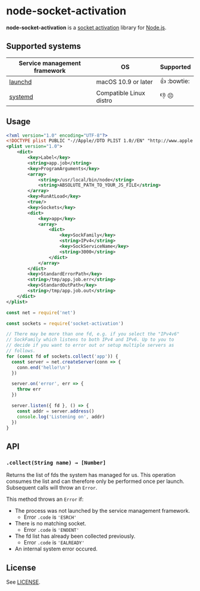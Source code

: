 # node-socket-activation

**node-socket-activation** is a [socket activation](http://0pointer.de/blog/projects/socket-activation.html) library for [Node.js](https://nodejs.org/).

## Supported systems

| Service management framework    | OS                      | Supported                |
|---------------------------------|-------------------------|--------------------------|
| [launchd][launchd-sockets]      | macOS 10.9 or later     | :thumbsup: :bowtie:      |
| [systemd][systemd-socket]       | Compatible Linux distro | :thumbsdown: :persevere: |

[launchd-sockets]: https://developer.apple.com/library/content/documentation/MacOSX/Conceptual/BPSystemStartup/Chapters/CreatingLaunchdJobs.html#//apple_ref/doc/uid/10000172i-SW7-SW4
[systemd-socket]: https://www.freedesktop.org/software/systemd/man/systemd.socket.html

## Usage

```xml
<?xml version="1.0" encoding="UTF-8"?>
<!DOCTYPE plist PUBLIC "-//Apple//DTD PLIST 1.0//EN" "http://www.apple.com/DTDs/PropertyList-1.0.dtd">
<plist version="1.0">
    <dict>
        <key>Label</key>
        <string>app.job</string>
        <key>ProgramArguments</key>
        <array>
            <string>/usr/local/bin/node</string>
            <string>ABSOLUTE_PATH_TO_YOUR_JS_FILE</string>
        </array>
        <key>RunAtLoad</key>
        <true/>
        <key>Sockets</key>
        <dict>
            <key>app</key>
            <array>
                <dict>
                    <key>SockFamily</key>
                    <string>IPv4</string>
                    <key>SockServiceName</key>
                    <string>3000</string>
                </dict>
            </array>
        </dict>
        <key>StandardErrorPath</key>
        <string>/tmp/app.job.err</string>
        <key>StandardOutPath</key>
        <string>/tmp/app.job.out</string>
    </dict>
</plist>
```

```javascript
const net = require('net')

const sockets = require('socket-activation')

// There may be more than one fd, e.g. if you select the "IPv4v6"
// SockFamily which listens to both IPv4 and IPv6. Up to you to
// decide if you want to error out or setup multiple servers as
// follows.
for (const fd of sockets.collect('app')) {
  const server = net.createServer(conn => {
    conn.end('hello!\n')
  })

  server.on('error', err => {
    throw err
  })

  server.listen({ fd }, () => {
    const addr = server.address()
    console.log('Listening on', addr)
  })
}
```

## API

### `.collect(String name) → [Number]`

Returns the list of fds the system has managed for us. This operation consumes the list and can therefore only be performed once per launch. Subsequent calls will throw an `Error`.

This method throws an `Error` if:

* The process was not launched by the service management framework.
    - Error `.code` is `'ESRCH'`
* There is no matching socket.
    - Error `.code` is `'ENOENT'`
* The fd list has already been collected previously.
    - Error `.code` is `'EALREADY'`
* An internal system error occured.

## License

See [LICENSE](LICENSE).
